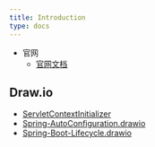 ```yaml
---
title: Introduction
type: docs
---
```




- 官网
  - [官网文档](https://docs.spring.io/spring-boot/docs/current/)


## Draw.io

- [ServletContextInitializer](https://app.diagrams.net/?#Uhttps://raw.githubusercontent.com/hello-world-example/Spring-WebMVC/master/demo-spring-draw/Spring-SpringServletContainerInitializer.drawio)
- [Spring-AutoConfiguration.drawio](https://app.diagrams.net/?#Uhttps://raw.githubusercontent.com/hello-world-example/Spring-Boot/master/demo-spring-boot-draw/Spring-AutoConfiguration.drawio)
- [Spring-Boot-Lifecycle.drawio](https://app.diagrams.net/?#Uhttps://raw.githubusercontent.com/hello-world-example/Spring-Boot/master/demo-spring-boot-draw/Spring-Boot-Lifecycle.drawio)

